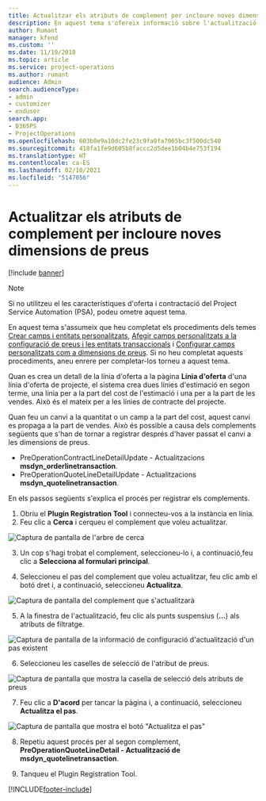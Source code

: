 ```yaml
---
title: Actualitzar els atributs de complement per incloure noves dimensions de preus
description: En aquest tema s'ofereix informació sobre l'actualització d'atributs de complement per a les dimensions de preus.
author: Rumant
manager: kfend
ms.custom: ''
ms.date: 11/19/2018
ms.topic: article
ms.service: project-operations
ms.author: rumant
audience: Admin
search.audienceType:
- admin
- customizer
- enduser
search.app:
- D365PS
- ProjectOperations
ms.openlocfilehash: 603b0e9a10dc2fe23c9fa0fa7065bc3f500dc540
ms.sourcegitcommit: 418fa1fe9d605b8faccc2d5dee1b04b4e753f194
ms.translationtype: HT
ms.contentlocale: ca-ES
ms.lasthandoff: 02/10/2021
ms.locfileid: "5147056"
---
```

# <a name="update-plug-in-attributes-to-include-new-pricing-dimensions"></a>Actualitzar els atributs de complement per incloure noves dimensions de preus

[!include [banner](../includes/psa-now-project-operations.md)]

> [!NOTE]
> Si no utilitzeu el les característiques d'oferta i contractació del Project Service Automation (PSA), podeu ometre aquest tema.

En aquest tema s'assumeix que heu completat els procediments dels temes [Crear camps i entitats personalitzats](create-custom-fields-entities.md), [Afegir camps personalitzats a la configuració de preus i les entitats transaccionals](field-references.md) i [Configurar camps personalitzats com a dimensions de preus](set-up-pricing-dimensions.md). Si no heu completat aquests procediments, aneu enrere per completar-los torneu a aquest tema.

Quan es crea un detall de la línia d'oferta a la pàgina **Línia d'oferta** d'una línia d'oferta de projecte, el sistema crea dues línies d'estimació en segon terme, una línia per a la part del cost de l'estimació i una per a la part de les vendes. Això és el mateix per a les línies de contracte del projecte.

Quan feu un canvi a la quantitat o un camp a la part del cost, aquest canvi es propaga a la part de vendes. Això és possible a causa dels complements següents que s'han de tornar a registrar després d'haver passat el canvi a les dimensions de preus.

- PreOperationContractLineDetailUpdate - Actualitzacions **msdyn_orderlinetransaction**.
- PreOperationQuoteLineDetailUpdate - Actualitzacions **msdyn_quotelinetransaction**.

En els passos següents s'explica el procés per registrar els complements.

1. Obriu el **Plugin Registration Tool** i connecteu-vos a la instància en línia.
2. Feu clic a **Cerca** i cerqueu el complement que voleu actualitzar.

 ![Captura de pantalla de l'arbre de cerca](media/PRT-1.png)

3. Un cop s'hagi trobat el complement, seleccioneu-lo i, a continuació,feu clic a **Selecciona al formulari principal**.

4. Seleccioneu el pas del complement que voleu actualitzar, feu clic amb el botó dret i, a continuació, seleccioneu **Actualitza**.

 ![Captura de pantalla del complement que s'actualitzarà](media/PRT-2.png)
 
5. A la finestra de l'actualització, feu clic als punts suspensius (**...**) als atributs de filtratge.

 ![Captura de pantalla de la informació de configuració d'actualització d'un pas existent](media/PRT-3.png)
 
6. Seleccioneu les caselles de selecció de l'atribut de preus.

 ![Captura de pantalla que mostra la casella de selecció dels atributs de preus](media/PRT-4.png)

7. Feu clic a **D'acord** per tancar la pàgina i, a continuació, seleccioneu **Actualitza el pas**.

 ![Captura de pantalla que mostra el botó "Actualitza el pas"](media/PRT-5.png)
 
8. Repetiu aquest procés per al segon complement, **PreOperationQuoteLineDetail - Actualització de msdyn_quotelinetransaction**.

9. Tanqueu el Plugin Registration Tool.



[!INCLUDE[footer-include](../includes/footer-banner.md)]